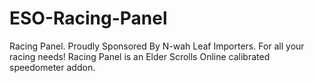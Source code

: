 # ESO-Racing-Panel
Racing Panel. Proudly Sponsored By N-wah Leaf Importers. For all your racing needs! Racing Panel is an Elder Scrolls Online calibrated speedometer addon.
